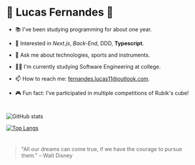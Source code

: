 # 🔹 Lucas Fernandes 🔸

- 📚 I've been studying programming for about one year.

- 🤯 Interested in _Next.js_, _Back-End_, DDD, **Typescript**.

- 💬 Ask me about technologies, sports and instruments.

- 👨‍🎓 I'm currently studying Software Engineering at college.

- 📫 How to reach me: fernandes.lucas11@outlook.com.

- 🎮 Fun fact: I've participated in multiple competitions of Rubik's cube!

#

![GitHub stats](https://github-readme-stats.vercel.app/api?username=lucfersan&show_icons=true&theme=default)

[![Top Langs](https://github-readme-stats.vercel.app/api/top-langs/?username=lucfersan&layout=compact)](https://github.com/anuraghazra/github-readme-stats)

#

> "All our dreams can come true, if we have the courage to pursue them."
> – Walt Disney
